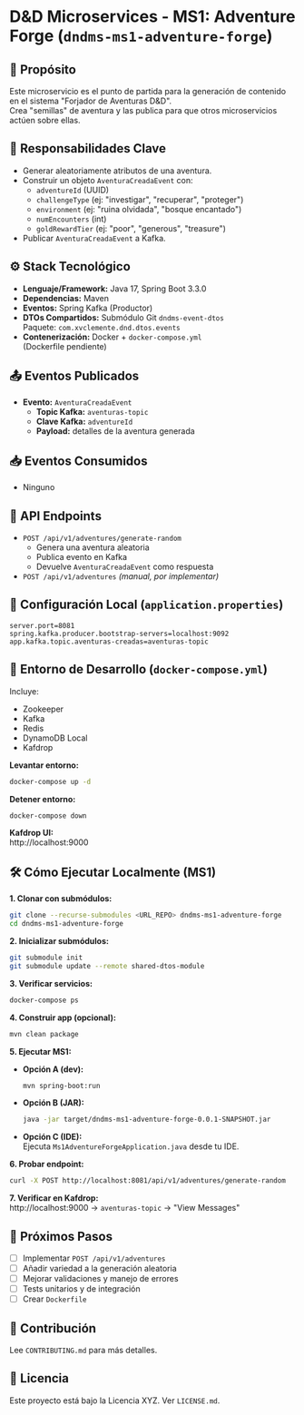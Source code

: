 # D&D Microservices - MS1: Adventure Forge (`dndms-ms1-adventure-forge`)

## 🧭 Propósito
Este microservicio es el punto de partida para la generación de contenido en el sistema "Forjador de Aventuras D&D".  
Crea "semillas" de aventura y las publica para que otros microservicios actúen sobre ellas.

## 🧱 Responsabilidades Clave
- Generar aleatoriamente atributos de una aventura.
- Construir un objeto `AventuraCreadaEvent` con:
  - `adventureId` (UUID)
  - `challengeType` (ej: "investigar", "recuperar", "proteger")
  - `environment` (ej: "ruina olvidada", "bosque encantado")
  - `numEncounters` (int)
  - `goldRewardTier` (ej: "poor", "generous", "treasure")
- Publicar `AventuraCreadaEvent` a Kafka.

## ⚙️ Stack Tecnológico
- **Lenguaje/Framework:** Java 17, Spring Boot 3.3.0
- **Dependencias:** Maven
- **Eventos:** Spring Kafka (Productor)
- **DTOs Compartidos:** Submódulo Git `dndms-event-dtos`  
  Paquete: `com.xvclemente.dnd.dtos.events`
- **Contenerización:** Docker + `docker-compose.yml`  
  (Dockerfile pendiente)

## 📤 Eventos Publicados
- **Evento:** `AventuraCreadaEvent`
  - **Topic Kafka:** `aventuras-topic`
  - **Clave Kafka:** `adventureId`
  - **Payload:** detalles de la aventura generada

## 📥 Eventos Consumidos
- Ninguno

## 📡 API Endpoints
- `POST /api/v1/adventures/generate-random`
  - Genera una aventura aleatoria
  - Publica evento en Kafka
  - Devuelve `AventuraCreadaEvent` como respuesta
- `POST /api/v1/adventures` *(manual, por implementar)*

## 🔧 Configuración Local (`application.properties`)
```properties
server.port=8081
spring.kafka.producer.bootstrap-servers=localhost:9092
app.kafka.topic.aventuras-creadas=aventuras-topic
```

## 🐳 Entorno de Desarrollo (`docker-compose.yml`)
Incluye:
- Zookeeper
- Kafka
- Redis
- DynamoDB Local
- Kafdrop

**Levantar entorno:**
```bash
docker-compose up -d
```

**Detener entorno:**
```bash
docker-compose down
```

**Kafdrop UI:**  
http://localhost:9000

## 🛠 Cómo Ejecutar Localmente (MS1)

**1. Clonar con submódulos:**
```bash
git clone --recurse-submodules <URL_REPO> dndms-ms1-adventure-forge
cd dndms-ms1-adventure-forge
```

**2. Inicializar submódulos:**
```bash
git submodule init
git submodule update --remote shared-dtos-module
```

**3. Verificar servicios:**
```bash
docker-compose ps
```

**4. Construir app (opcional):**
```bash
mvn clean package
```

**5. Ejecutar MS1:**
- **Opción A (dev):**
  ```bash
  mvn spring-boot:run
  ```
- **Opción B (JAR):**
  ```bash
  java -jar target/dndms-ms1-adventure-forge-0.0.1-SNAPSHOT.jar
  ```
- **Opción C (IDE):**  
  Ejecuta `Ms1AdventureForgeApplication.java` desde tu IDE.

**6. Probar endpoint:**
```bash
curl -X POST http://localhost:8081/api/v1/adventures/generate-random
```

**7. Verificar en Kafdrop:**  
http://localhost:9000 → `aventuras-topic` → "View Messages"

## 📌 Próximos Pasos
- [ ] Implementar `POST /api/v1/adventures`
- [ ] Añadir variedad a la generación aleatoria
- [ ] Mejorar validaciones y manejo de errores
- [ ] Tests unitarios y de integración
- [ ] Crear `Dockerfile`

## 🤝 Contribución
Lee `CONTRIBUTING.md` para más detalles.

## 📄 Licencia
Este proyecto está bajo la Licencia XYZ. Ver `LICENSE.md`.
